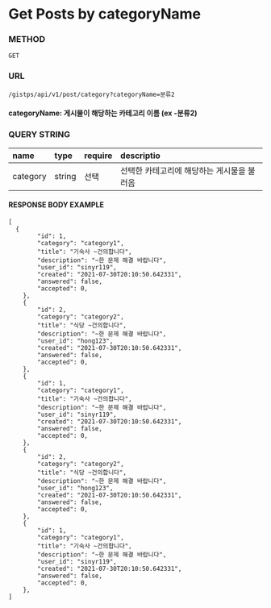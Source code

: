 # Get Posts by categoryName



### METHOD

```text
GET
```

### URL

```text
/gistps/api/v1/post/category?categoryName=분류2
```

#### categoryName: 게시물이 해당하는 카테고리 이름 \(ex -분류2\)

### QUERY STRING

| name | type | require | descriptio |
| :--- | :--- | :--- | :--- |
| category | string | 선택 | 선택한 카테고리에 해당하는 게시물을 불러옴 |

#### RESPONSE BODY EXAMPLE

```text
[
  {
        "id": 1,
        "category": "category1",
        "title": "기숙사 ~건의합니다",
        "description": "~한 문제 해결 바랍니다",
        "user_id": "sinyr119",
        "created": "2021-07-30T20:10:50.642331",
        "answered": false,
        "accepted": 0,
    },
    {
        "id": 2,
        "category": "category2",
        "title": "식당 ~건의합니다",
        "description": "~한 문제 해결 바랍니다",
        "user_id": "hong123",
        "created": "2021-07-30T20:10:50.642331",
        "answered": false,
        "accepted": 0,
    },
    {
        "id": 1,
        "category": "category1",
        "title": "기숙사 ~건의합니다",
        "description": "~한 문제 해결 바랍니다",
        "user_id": "sinyr119",
        "created": "2021-07-30T20:10:50.642331",
        "answered": false,
        "accepted": 0,
    },
    {
        "id": 2,
        "category": "category2",
        "title": "식당 ~건의합니다",
        "description": "~한 문제 해결 바랍니다",
        "user_id": "hong123",
        "created": "2021-07-30T20:10:50.642331",
        "answered": false,
        "accepted": 0,
    },
    {
        "id": 1,
        "category": "category1",
        "title": "기숙사 ~건의합니다",
        "description": "~한 문제 해결 바랍니다",
        "user_id": "sinyr119",
        "created": "2021-07-30T20:10:50.642331",
        "answered": false,
        "accepted": 0,
    },
]
```

